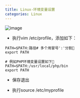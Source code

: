 ```yaml
---
title: Linux-环境变量设置
categories: Linux
---
```


![image](https://upload-images.jianshu.io/upload_images/15325592-7d419af058f0d2be.jpg?imageMogr2/auto-orient/strip%7CimageView2/2/w/1240)
<!-- more -->

- 执行vim /etc/profile，添加如下：

```
PATH=$PATH:路径# 多个用冒号':'分割
export PATH

# 例如PHP环境变量设置如下
PATH=$PATH:/usr/local/php/bin
export PATH
```

- 保存退出

- 执行source /etc/myprofile


